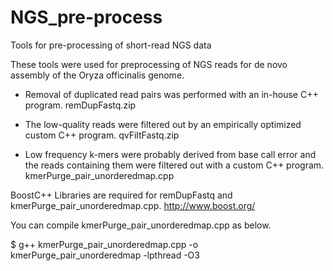 # NGS_pre-process
Tools for pre-processing of short-read NGS data

These tools were used for preprocessing of NGS reads for de novo assembly of the Oryza officinalis genome.


- Removal of duplicated read pairs was performed with an in-house C++ program.
remDupFastq.zip

- The low-quality reads were filtered out by an empirically optimized custom C++ program.
qvFiltFastq.zip

- Low frequency k-mers were probably derived from base call error and the reads containing them were filtered out with a custom C++ program.
kmerPurge_pair_unorderedmap.cpp

BoostC++ Libraries are required for remDupFastq and kmerPurge_pair_unorderedmap.cpp.
http://www.boost.org/

You can compile kmerPurge_pair_unorderedmap.cpp as below.

$ g++ kmerPurge_pair_unorderedmap.cpp -o kmerPurge_pair_unorderedmap -lpthread -O3 
